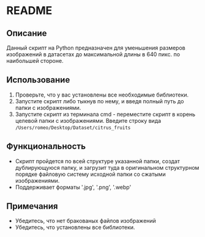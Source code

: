 # README

## Описание
Данный скрипт на Python предназначен для уменьшения размеров изображений в датасетах до максимальной длины в 640 пикс. по наибольшей стороне.

## Использование
1. Проверьте, что у вас установлены все необходимые библиотеки.
2. Запустите скрипт либо тыкнув по нему, и введя полный путь до папки с изображениями.
3. Запустите скрипт из терминала cmd - переместите скрипт в корень целевой папки с изображениями. Введите строку вида `/Users/romeo/Desktop/Dataset/citrus_fruits`

## Функциональность
- Скрипт пройдется по всей структуре указанной папки, создат дублирующуюся папку, и загрузит туда в оригинальном структурном порядке файловую систему исходной папки со сжатыми изображениями.
- Поддерживает форматы '.jpg', '.png', '.webp'
## Примечания
- Убедитесь, что нет бракованых файлов изображений
- Убедитесь, что установлены все библиотеки.
